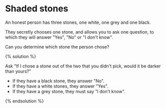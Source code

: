 # Shaded stones

An honest person has three stones, one white, one grey and one black.

They secretly chooses one stone, and allows you to ask one question, to which
they will answer "Yes", "No" or "I don't know".

Can you determine which stone the person chose?

{% solution %}

Ask "If I chose a stone out of the two that you didn't pick, would it be darker
than yours?"

* If they have a black stone, they answer "No".
* If they have a white stones, they answer "Yes".
* If they have a grey stone, they must say "I don't know".

{% endsolution %}

